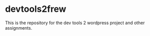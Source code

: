 # devtools2frew
This is the repository for the dev tools 2 wordpress project and other assignments.
